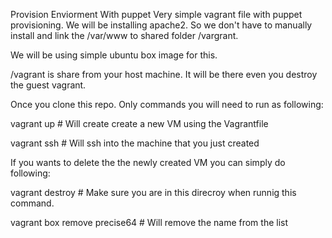 Provision Enviorment With puppet Very simple vagrant file with puppet provisioning. We will be installing apache2. So we don't have to manually install and link the /var/www to shared folder /vargrant.

We will be using simple ubuntu box image for this.

/vagrant is share from your host machine. It will be there even you destroy the guest vagrant.

Once you clone this repo. Only commands you will need to run as following:

vagrant up # Will create create a new VM using the Vagrantfile

vagrant ssh # Will ssh into the machine that you just created

If you wants to delete the the newly created VM you can simply do following:

vagrant destroy # Make sure you are in this direcroy when runnig this command.

vagrant box remove precise64 # Will remove the name from the list
